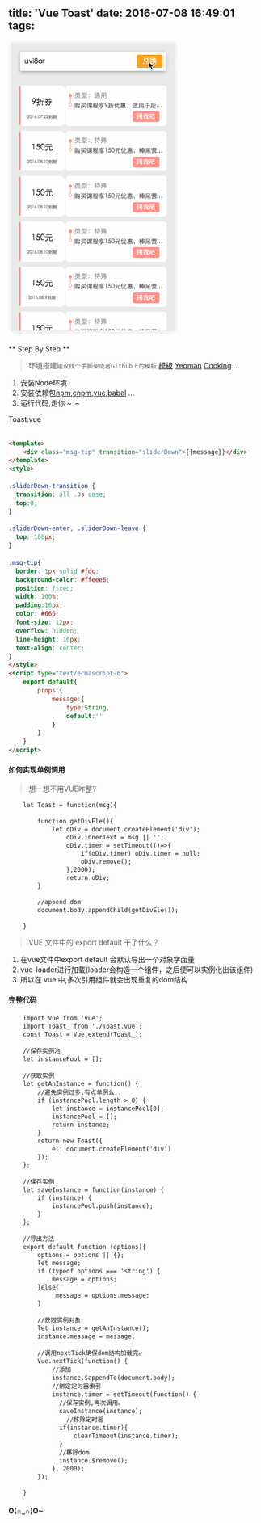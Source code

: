 title: 'Vue Toast'
date: 2016-07-08 16:49:01
tags:
---

![](https://raw.githubusercontent.com/haner199401/haner199401.github.io/blog-source/images/vue-toast-demo.gif)

<!--more-->

** Step By Step **

> 环境搭建`建议找个手脚架或者Github上的模板`  [模板](https://github.com/haner199401/CNode-Vue) [Yeoman](http://yeoman.io/) [Cooking](http://elemefe.github.io/cooking/) ...
1. 安装Node环境
2. 安装依赖包[npm](https://www.npmjs.com/),[cnpm](https://npm.taobao.org/),[vue](http://cn.vuejs.org/),[babel](https://babeljs.io/) ...
3. 运行代码,走你 ~_~

Toast.vue
```html

<template>
    <div class="msg-tip" transition="sliderDown">{{message}}</div>
</template>
<style>

.sliderDown-transition {
  transition: all .3s ease;
  top:0;
}

.sliderDown-enter, .sliderDown-leave {
  top:-100px;
}

.msg-tip{
  border: 1px solid #fdc;
  background-color: #ffeee6;
  position: fixed;
  width: 100%;
  padding:16px;
  color: #666;
  font-size: 12px;
  overflow: hidden;
  line-height: 16px;
  text-align: center;
}
</style>
<script type="text/ecmascript-6">
    export default{
        props:{
            message:{
                type:String,
                default:''
            }
        }
    }
</script>
```
#### 如何实现单例调用
>想一想不用VUE咋整?

```JS
    let Toast = function(msg){
    
        function getDivEle(){
            let oDiv = document.createElement('div');
                oDiv.innerText = msg || '';
                oDiv.timer = setTimeout(()=>{
                    if(oDiv.timer) oDiv.timer = null;
                    oDiv.remove();
                },2000);
                return oDiv;
        }
        
        //append dom
        document.body.appendChild(getDivEle());
      
    }
```

> VUE 文件中的 export default 干了什么？
1. 在vue文件中export default 会默认导出一个对象字面量
2. vue-loader进行加载(loader会构造一个组件，之后便可以实例化出该组件)
3. 所以在 vue 中,多次引用组件就会出现重复的dom结构

#### 完整代码

```JS
    import Vue from 'vue';
    import Toast_ from './Toast.vue';
    const Toast = Vue.extend(Toast_);
    
    //保存实例池
    let instancePool = [];
    
    //获取实例
    let getAnInstance = function() {
        //避免实例过多,有点单例么..
        if (instancePool.length > 0) {
            let instance = instancePool[0];
            instancePool = [];
            return instance;
        }
        return new Toast({
            el: document.createElement('div')
        });
    };
    
    //保存实例
    let saveInstance = function(instance) {
        if (instance) {
            instancePool.push(instance);
        }
    };
    
    //导出方法
    export default function (options){
        options = options || {};
        let message;
        if (typeof options === 'string') {
            message = options;
        }else{
             message = options.message;
        }
        
        //获取实例对象
        let instance = getAnInstance();
        instance.message = message;
        
        //调用nextTick确保dom结构加载完。
        Vue.nextTick(function() {
            //添加
            instance.$appendTo(document.body);
            //绑定定时器索引
            instance.timer = setTimeout(function() {
              //保存实例,再次调用。
              saveInstance(instance);
                //移除定时器
              if(instance.timer){
                  clearTimeout(instance.timer);
              }
              //移除dom
              instance.$remove();
            }, 2000);
        });
    
    }
```

#### O(∩_∩)O~


